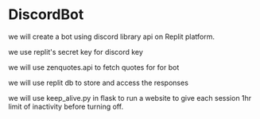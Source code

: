 # DiscordBot

we will create a bot using discord library api on Replit platform.

we use replit's secret key for discord key

we will use zenquotes.api to fetch quotes for for bot

we will use replit db to store and access the responses

we will use keep_alive.py in flask to run a website to give each session 1hr limit of inactivity before turning off.
